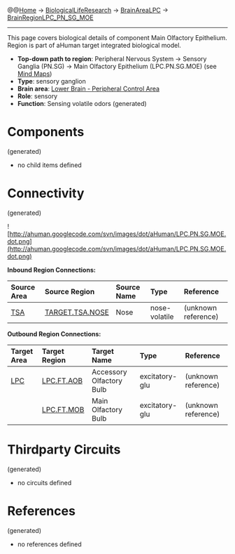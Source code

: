 @@[Home](Home.md) -> [BiologicalLifeResearch](BiologicalLifeResearch.md) -> [BrainAreaLPC](BrainAreaLPC.md) -> [BrainRegionLPC\_PN\_SG\_MOE](BrainRegionLPC_PN_SG_MOE.md)

---


This page covers biological details of component Main Olfactory Epithelium.
Region is part of aHuman target integrated biological model.

  * **Top-down path to region**: Peripheral Nervous System -> Sensory Ganglia (PN.SG) -> Main Olfactory Epithelium (LPC.PN.SG.MOE) (see [Mind Maps](OverallMindMaps.md))
  * **Type**: sensory ganglion
  * **Brain area**: [Lower Brain - Peripheral Control Area](BrainAreaLPC.md)
  * **Role**: sensory
  * **Function**: Sensing volatile odors
(generated)
# Components #
(generated)


  * no child items defined

# Connectivity #
(generated)


![http://ahuman.googlecode.com/svn/images/dot/aHuman/LPC.PN.SG.MOE.dot.png](http://ahuman.googlecode.com/svn/images/dot/aHuman/LPC.PN.SG.MOE.dot.png)

**Inbound Region Connections:**

| **Source Area** | **Source Region** | **Source Name** | **Type** | **Reference** |
|:----------------|:------------------|:----------------|:---------|:--------------|
| [TSA](BrainAreaTSA.md) | [TARGET.TSA.NOSE](BrainRegionTARGET_TSA_NOSE.md) | Nose            | nose-volatile | (unknown reference) |

**Outbound Region Connections:**

| **Target Area** | **Target Region** | **Target Name** | **Type** | **Reference** |
|:----------------|:------------------|:----------------|:---------|:--------------|
| [LPC](BrainAreaLPC.md) | [LPC.FT.AOB](BrainRegionLPC_FT_AOB.md) | Accessory Olfactory Bulb | excitatory-glu | (unknown reference) |
|                 | [LPC.FT.MOB](BrainRegionLPC_FT_MOB.md) | Main Olfactory Bulb | excitatory-glu | (unknown reference) |

# Thirdparty Circuits #
(generated)

  * no circuits defined

# References #
(generated)

  * no references defined
